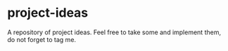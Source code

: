 # project-ideas
A repository of project ideas. Feel free to take some and implement them, do not forget to tag me.
